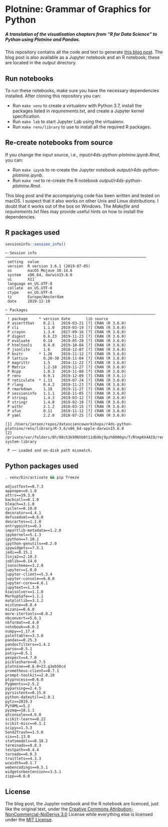 
<!-- README.md is generated from README.Rmd. Please edit that file -->

# Plotnine: Grammar of Graphics for Python

##### A translation of the visualisation chapters from “R for Data Science” to Python using Plotnine and Pandas.

This repository contains all the code and text to generate [this blog
post](https://www.datascienceworkshops.com/blog/plotnine-grammar-of-graphics-for-python).
The blog post is also available as a Jupyter notebook and an R notebook;
these are located in the *output* directory.

## Run notebooks

To run these notebooks, make sure you have the necessary dependencies
installed. After cloning this repository you can:

  - Run `make venv` to create a virtualenv with Python 3.7, install the
    packages listed in *requirements.txt*, and create a Jupyter kernel
    specification.
  - Run `make lab` to start Jupyter Lab using the virtualenv.
  - Run `make renv/library` to use to install all the required R
    packages.

## Re-create notebooks from source

If you change the input source, i.e.,
*input/r4ds-python-plotnine.ipynb.Rmd*, you can:

  - Run `make ipynb` to re-create the Jupyter notebook
    *output/r4ds-python-plotnine.ipynb*.
  - Run `make rmd` to re-create the R notebook
    *output/r4ds-python-plotnine.Rmd*.

This blog post and the accompanying code has been written and tested on
macOS. I suspect that it also works on other Unix and Linux
distributions. I doubt that it works out of the box on Windows. The
*Makefile* and *requirements.txt* files may provide useful hints on how
to install the dependencies.

## R packages used

``` r
sessioninfo::session_info()
```

    ─ Session info ───────────────────────────────────────────────────────────────
     setting  value                       
     version  R version 3.6.1 (2019-07-05)
     os       macOS Mojave 10.14.6        
     system   x86_64, darwin15.6.0        
     ui       X11                         
     language en_US.UTF-8                 
     collate  en_US.UTF-8                 
     ctype    en_US.UTF-8                 
     tz       Europe/Amsterdam            
     date     2019-12-10                  
    
    ─ Packages ───────────────────────────────────────────────────────────────────
     ! package     * version date       lib source        
     P assertthat    0.2.1   2019-03-21 [?] CRAN (R 3.6.0)
     P cli           1.1.0   2019-03-19 [?] CRAN (R 3.6.0)
     P crayon        1.3.4   2017-09-16 [?] CRAN (R 3.6.0)
     P digest        0.6.23  2019-11-23 [?] CRAN (R 3.6.0)
     P evaluate      0.14    2019-05-28 [?] CRAN (R 3.6.0)
     P htmltools     0.4.0   2019-10-04 [?] CRAN (R 3.6.0)
     P jsonlite      1.6     2018-12-07 [?] CRAN (R 3.6.0)
     P knitr       * 1.26    2019-11-12 [?] CRAN (R 3.6.0)
     P lattice       0.20-38 2018-11-04 [?] CRAN (R 3.6.0)
     P magrittr      1.5     2014-11-22 [?] CRAN (R 3.6.0)
     P Matrix        1.2-18  2019-11-27 [?] CRAN (R 3.6.0)
     P Rcpp          1.0.3   2019-11-08 [?] CRAN (R 3.6.0)
     P renv          0.9.1   2019-12-09 [?] CRAN (R 3.6.1)
     P reticulate  * 1.13    2019-07-24 [?] CRAN (R 3.6.0)
     P rlang         0.4.2   2019-11-23 [?] CRAN (R 3.6.0)
     P rmarkdown     1.18    2019-11-27 [?] CRAN (R 3.6.0)
     P sessioninfo   1.1.1   2018-11-05 [?] CRAN (R 3.6.0)
     P stringi       1.4.3   2019-03-12 [?] CRAN (R 3.6.0)
     P stringr       1.4.0   2019-02-10 [?] CRAN (R 3.6.0)
     P withr         2.1.2   2018-03-15 [?] CRAN (R 3.6.0)
     P xfun          0.11    2019-11-12 [?] CRAN (R 3.6.0)
     P yaml          2.2.0   2018-07-25 [?] CRAN (R 3.6.0)
    
    [1] /Users/jeroen/repos/datascienceworkshops/r4ds-python-plotnine/renv/library/R-3.6/x86_64-apple-darwin15.6.0
    [2] /private/var/folders/8h/88ch3k996hb0t11db8bj9pzh0000gn/T/RtmpKX4AI0/renv-system-library
    
     P ── Loaded and on-disk path mismatch.

## Python packages used

``` bash
. venv/bin/activate && pip freeze
```

    adjustText==0.7.3
    appnope==0.1.0
    attrs==19.3.0
    backcall==0.1.0
    bleach==3.1.0
    cycler==0.10.0
    decorator==4.4.1
    defusedxml==0.6.0
    descartes==1.1.0
    entrypoints==0.3
    importlib-metadata==1.2.0
    ipykernel==5.1.3
    ipython==7.10.1
    ipython-genutils==0.2.0
    ipywidgets==7.5.1
    jedi==0.15.1
    Jinja2==2.10.3
    joblib==0.14.0
    jsonschema==3.2.0
    jupyter==1.0.0
    jupyter-client==5.3.4
    jupyter-console==6.0.0
    jupyter-core==4.6.1
    jupytext==1.3.0
    kiwisolver==1.1.0
    MarkupSafe==1.1.1
    matplotlib==3.1.2
    mistune==0.8.4
    mizani==0.6.0
    more-itertools==8.0.2
    nbconvert==5.6.1
    nbformat==4.4.0
    notebook==6.0.2
    numpy==1.17.4
    palettable==3.3.0
    pandas==0.25.3
    pandocfilters==1.4.2
    parso==0.5.1
    patsy==0.5.1
    pexpect==4.7.0
    pickleshare==0.7.5
    plotnine==0.6.0+23.g3eb58cd
    prometheus-client==0.7.1
    prompt-toolkit==2.0.10
    ptyprocess==0.6.0
    Pygments==2.5.2
    pyparsing==2.4.5
    pyrsistent==0.15.6
    python-dateutil==2.8.1
    pytz==2019.3
    PyYAML==5.2
    pyzmq==18.1.1
    qtconsole==4.6.0
    scikit-learn==0.22
    scikit-misc==0.1.1
    scipy==1.3.3
    Send2Trash==1.5.0
    six==1.13.0
    statsmodels==0.10.2
    terminado==0.8.3
    testpath==0.4.4
    tornado==6.0.3
    traitlets==4.3.3
    wcwidth==0.1.7
    webencodings==0.5.1
    widgetsnbextension==3.5.1
    zipp==0.6.0

## License

The blog post, the Jupyter notebook and the R notebook are licenced,
just like the original text, under the [Creative Commons
Attribution-NonCommercial-NoDerivs 3.0](https://creativecommons.org/licenses/by-nc-nd/4.0/)
License while everything else is licensed under the [MIT
License](https://raw.githubusercontent.com/datascienceworkshops/r4ds-python-plotnine/master/LICENSE).
